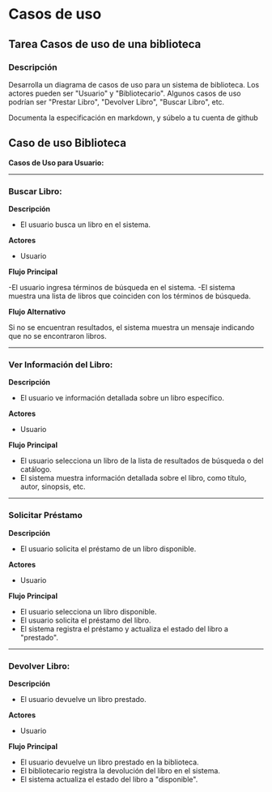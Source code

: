 # Casos de uso

## Tarea Casos de uso de una biblioteca

### Descripción

Desarrolla un diagrama de casos de uso para un sistema de biblioteca. Los actores pueden ser "Usuario" y "Bibliotecario". Algunos casos de uso podrían ser "Prestar Libro", "Devolver Libro", "Buscar Libro", etc.

Documenta la especificación en markdown, y súbelo a tu cuenta de github

## Caso de uso Biblioteca

**Casos de Uso para Usuario:**

---

### Buscar Libro:

**Descripción**

- El usuario busca un libro en el sistema.

**Actores**
- Usuario

**Flujo Principal**

-El usuario ingresa términos de búsqueda en el sistema.
-El sistema muestra una lista de libros que coinciden con los términos de búsqueda.

**Flujo Alternativo**

Si no se encuentran resultados, el sistema muestra un mensaje indicando que no se encontraron libros.

---

### Ver Información del Libro:

**Descripción**

- El usuario ve información detallada sobre un libro específico.

**Actores**

- Usuario

**Flujo Principal**

- El usuario selecciona un libro de la lista de resultados de búsqueda o del catálogo.
- El sistema muestra información detallada sobre el libro, como título, autor, sinopsis, etc.

---

### Solicitar Préstamo

**Descripción**

- El usuario solicita el préstamo de un libro disponible.

**Actores**

- Usuario

**Flujo Principal**

- El usuario selecciona un libro disponible.
- El usuario solicita el préstamo del libro.
- El sistema registra el préstamo y actualiza el estado del libro a "prestado".

---

### Devolver Libro:

**Descripción**

- El usuario devuelve un libro prestado.

**Actores**

- Usuario


**Flujo Principal**

- El usuario devuelve un libro prestado en la biblioteca.
- El bibliotecario registra la devolución del libro en el sistema.
- El sistema actualiza el estado del libro a "disponible".